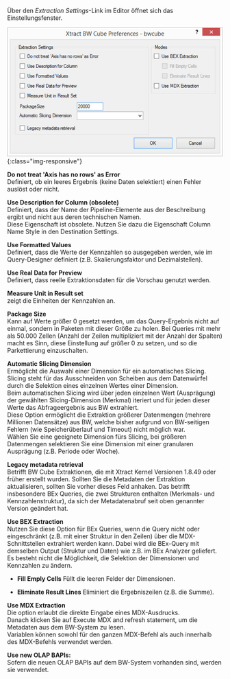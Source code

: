 Über den *Extraction Settings*-Link im Editor öffnet sich das Einstellungsfenster.

![XU_BWCube_Settings](/img/content/XU_BWCube_Settings.png){:class="img-responsive"}

**Do not treat 'Axis has no rows' as Error**<br>
Definiert, ob ein leeres Ergebnis (keine Daten selektiert) einen Fehler auslöst oder nicht.

**Use Description for Column (obsolete)**<br>
Definiert, dass der Name der Pipeline-Elemente aus der Beschreibung ergibt und nicht aus deren technischen Namen.<br>
Diese Eigenschaft ist obsolete. Nutzen Sie dazu die Eigenschaft Column Name Style in den Destination Settings.

**Use Formatted Values**<br>
Definiert, dass die Werte der Kennzahlen so ausgegeben werden, wie im Query-Designer definiert (z.B. Skalierungsfaktor und Dezimalstellen).

**Use Real Data for Preview**<br>
Definiert, dass reelle Extraktionsdaten für die Vorschau genutzt werden.

**Measure Unit in Result set**<br>
zeigt die Einheiten der Kennzahlen an.

**Package Size**<br> 
Kann auf Werte größer 0 gesetzt werden, um das Query-Ergebnis nicht auf einmal, sondern in Paketen mit dieser Größe zu holen. Bei Queries mit mehr als 50.000 Zellen (Anzahl der Zeilen multipliziert mit der Anzahl der Spalten) macht es Sinn, diese Einstellung auf größer 0 zu setzen, und so die Parkettierung einzuschalten.

**Automatic Slicing Dimension**<br>
Ermöglicht die Auswahl einer Dimension für ein automatisches Slicing. <br>
Slicing steht für das Ausschneiden von Scheiben aus dem Datenwürfel durch die Selektion eines einzelnen Wertes einer Dimension. <br>
Beim automatischen Slicing wird über jeden einzelnen Wert (Ausprägung) der gewählten Slicing-Dimension (Merkmal) iteriert und für jeden dieser Werte das Abfrageergebnis aus BW extrahiert. <br>
Diese Option ermöglicht die Extraktion größerer Datenmengen (mehrere Millionen Datensätze) aus BW, welche bisher aufgrund von BW-seitigen Fehlern (wie Speicherüberlauf und Timeout) nicht möglich war.<br>
Wählen Sie eine geeignete Dimension fürs Slicing, bei größeren Datenmengen selektieren Sie eine Dimension mit einer granularen Ausprägung (z.B. Periode oder Woche). 

**Legacy metadata retrieval**<br>
Betrifft BW Cube Extraktionen, die mit Xtract Kernel Versionen 1.8.49 oder früher erstellt wurden. Sollten Sie die Metadaten der Extraktion aktualisieren, sollten Sie vorher dieses Feld anhaken. Das betrifft insbesondere BEx Queries, die zwei Strukturen enthalten (Merkmals- und Kennzahlenstruktur), da sich der Metadatenabruf seit oben genannter Version geändert hat.

**Use BEX Extraction**<br>
Nutzen Sie diese Option für BEx Queries, wenn die Query nicht oder eingeschränkt (z.B. mit einer Struktur in den Zeilen) über die MDX-Schnittstellen extrahiert werden kann.
Dabei wird die BEx-Query mit demselben Output (Struktur und Daten) wie z.B. im BEx Analyzer geliefert.<br>
Es besteht nicht die Möglichkeit, die Selektion der Dimensionen und Kennzahlen zu ändern.

- **Fill Emply Cells**
    Füllt die leeren Felder der Dimensionen.

- **Eliminate Result Lines**
    Eliminiert die Ergebniszeilen (z.B. die Summe).

**Use MDX Extraction**<br>
Die option erlaubt die direkte Eingabe eines MDX-Ausdrucks. <br>
Danach klicken Sie auf Execute MDX and refresh statement, um die Metadaten aus dem BW-System zu lesen.<br>
Variablen können sowohl für den ganzen MDX-Befehl als auch innerhalb des MDX-Befehls verwendet werden.


**Use new OLAP BAPIs:**<br>
Sofern die neuen OLAP BAPIs auf dem BW-System vorhanden sind, werden sie verwendet.

